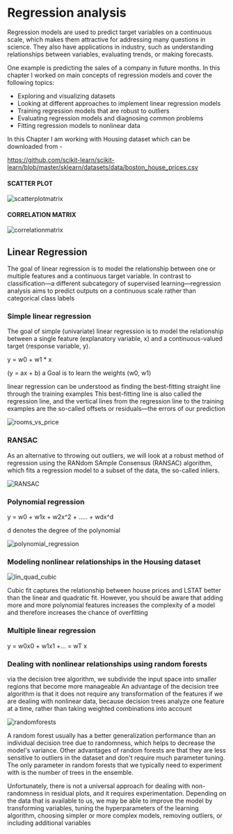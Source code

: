 # Regression analysis

Regression models are used to predict target variables on a continuous scale, which makes 
them attractive for addressing many questions in science. They also have applications in industry, 
such as understanding relationships between variables, evaluating trends, or making forecasts. 

One example is predicting the sales of a company in future months.
In this chapter I worked on main concepts of regression models and cover the following topics:
- Exploring and visualizing datasets
- Looking at different approaches to implement linear regression models
- Training regression models that are robust to outliers
- Evaluating regression models and diagnosing common problems
- Fitting regression models to nonlinear data

In this Chapter I am working with Housing dataset which can be downloaded from - 

https://github.com/scikit-learn/scikit-learn/blob/master/sklearn/datasets/data/boston_house_prices.csv

#### SCATTER PLOT


![scatterplotmatrix](scatterplotmatrix.png)


#### CORRELATION MATRIX

![correlationmatrix](correlationmatrix.png)


## Linear Regression

The goal of linear regression is to model the relationship between 
one or multiple features and a continuous target variable. In contrast to 
classification—a different subcategory of supervised learning—regression analysis aims 
to predict outputs on a continuous scale rather than categorical class labels

### Simple linear regression

The goal of simple (univariate) linear regression is to model the 
relationship between a single feature (explanatory variable, x) and 
a continuous-valued target (response variable, y).

y = w0 + w1 * x 

(y = ax + b)
a
Goal is to learn the weights (w0, w1)

linear regression can be understood as finding the best-fitting straight line through the training examples
This best-fitting line is also called the regression line, and the vertical lines from the regression line to 
the training examples are the so-called offsets or residuals—the errors of our prediction

![rooms_vs_price](rooms_vs_price.png)

### RANSAC

As an alternative to throwing out outliers, we will look at a robust method of regression using the RANdom SAmple Consensus (RANSAC) algorithm, which fits a regression model to a subset of the data, the so-called inliers.

![RANSAC](RANSAC.png)


### Polynomial regression

y = w0 + w1x + w2x^2 + ..... + wdx^d

d denotes the degree of the polynomial

![polynomial_regression](polynomial_regression.png)

### Modeling nonlinear relationships in the Housing dataset

![lin_quad_cubic](lin_quad_cubic.png)

Cubic fit captures the relationship between house prices and LSTAT better than the linear and quadratic fit. However, you should be aware that adding more and more polynomial features increases the complexity of a model and therefore increases the chance of overfitting


### Multiple linear regression

y = w0x0 + w1x1 +... = wT x

### Dealing with nonlinear relationships using random forests

via the decision tree algorithm, we subdivide the input space into smaller regions that become more manageable
An advantage of the decision tree algorithm is that it does not require any transformation of the features if we are dealing with nonlinear data, because decision trees analyze one feature at a time, rather than taking weighted combinations into account

![randomforests](randomforests.png)

A random forest usually has a better generalization performance than an individual decision tree due to randomness, which helps to decrease the model's variance. Other advantages of random forests are that they are less sensitive to outliers in the dataset and don't require much parameter tuning.
The only parameter in random forests that we typically need to experiment with is the number of trees in the ensemble.

Unfortunately, there is not a universal approach for dealing with non-randomness in residual plots, and it requires experimentation. Depending on the data that is available to us, we may be able to improve the model by transforming variables, tuning the hyperparameters of the learning algorithm, choosing simpler or more complex models, removing outliers, or including additional variables
